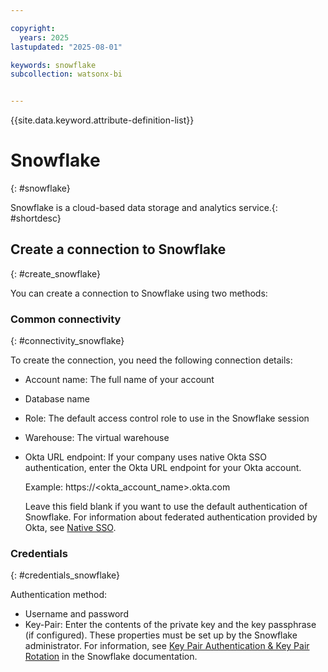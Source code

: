 ```yaml
---

copyright:
  years: 2025
lastupdated: "2025-08-01"

keywords: snowflake
subcollection: watsonx-bi


---
```

{{site.data.keyword.attribute-definition-list}}

# Snowflake
{: #snowflake}

Snowflake is a cloud-based data storage and analytics service.{: #shortdesc}

## Create a connection to Snowflake
{: #create_snowflake}

You can create a connection to Snowflake using two methods:

### Common connectivity
{: #connectivity_snowflake}

To create the connection, you need the following connection details:

- Account name: The full name of your account
- Database name
- Role: The default access control role to use in the Snowflake session
- Warehouse: The virtual warehouse
- Okta URL endpoint: If your company uses native Okta SSO authentication, enter the Okta URL endpoint for your Okta account. 

  Example: https://<okta_account_name>.okta.com

  Leave this field blank if you want to use the default authentication of Snowflake. For information about federated authentication provided by Okta, see [Native SSO](https://docs.snowflake.com/en/user-guide/admin-security-fed-auth-use.html#native-sso-okta-only).

### Credentials
{: #credentials_snowflake}

Authentication method:

- Username and password
- Key-Pair: Enter the contents of the private key and the key passphrase (if configured). These properties must be set up by the Snowflake administrator. For information, see [Key Pair Authentication & Key Pair Rotation](https://docs.snowflake.com/en/user-guide/key-pair-auth) in the Snowflake documentation.
